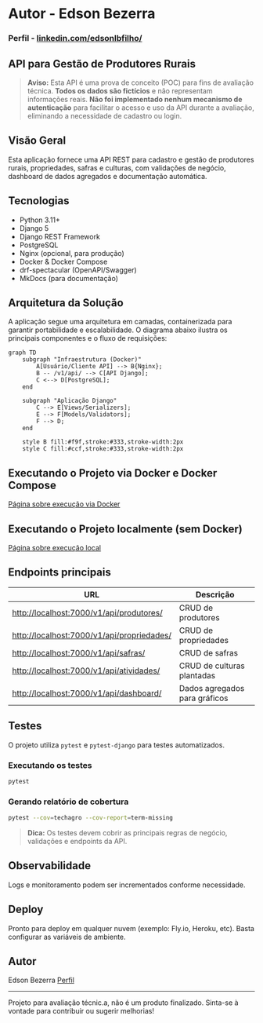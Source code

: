 # Autor - Edson Bezerra
### Perfil - [linkedin.com/edsonlbfilho/](https://www.linkedin.com/in/edsonlbfilho/)


## API para Gestão de Produtores Rurais


> **Aviso:** Esta API é uma prova de conceito (POC) para fins de avaliação técnica. **Todos os dados são fictícios** e não representam informações reais. **Não foi implementado nenhum mecanismo de autenticação** para facilitar o acesso e uso da API durante a avaliação, eliminando a necessidade de cadastro ou login.

## Visão Geral
Esta aplicação fornece uma API REST para cadastro e gestão de produtores rurais, propriedades, safras e culturas, com validações de negócio, dashboard de dados agregados e documentação automática.

## Tecnologias
- Python 3.11+
- Django 5
- Django REST Framework
- PostgreSQL
- Nginx (opcional, para produção)
- Docker & Docker Compose
- drf-spectacular (OpenAPI/Swagger)
- MkDocs (para documentação)

## Arquitetura da Solução

A aplicação segue uma arquitetura em camadas, containerizada para garantir portabilidade e escalabilidade. O diagrama abaixo ilustra os principais componentes e o fluxo de requisições:

```mermaid
graph TD
    subgraph "Infraestrutura (Docker)"
        A[Usuário/Cliente API] --> B{Nginx};
        B -- /v1/api/ --> C[API Django];
        C <--> D[PostgreSQL];
    end

    subgraph "Aplicação Django"
        C --> E[Views/Serializers];
        E --> F[Models/Validators];
        F --> D;
    end

    style B fill:#f9f,stroke:#333,stroke-width:2px
    style C fill:#ccf,stroke:#333,stroke-width:2px
```


## Executando o Projeto via Docker e Docker Compose
[Página sobre execução via Docker](https://edcastanha.github.io/TechAgro/ExecDocker/)

## Executando o Projeto localmente (sem Docker)
[Página sobre execução local](https://edcastanha.github.io/TechAgro/ExecLocal/)

## Endpoints principais
|   URL   | Descrição |
|---------|-----------|
|[http://localhost:7000/v1/api/produtores/](http://localhost:7000/v1/api/produtores/) | CRUD de produtores |
|[http://localhost:7000/v1/api/propriedades/](http://localhost:7000/v1/api/propriedades/) | CRUD de propriedades |
|[http://localhost:7000/v1/api/safras/](http://localhost:7000/v1/api/safras/) | CRUD de safras |
|[http://localhost:7000/v1/api/atividades/](http://localhost:7000/v1/api/atividades/) | CRUD de culturas plantadas |
|[http://localhost:7000/v1/api/dashboard/](http://localhost:7000/v1/api/dashboard/) | Dados agregados para gráficos | 


## Testes

O projeto utiliza `pytest` e `pytest-django` para testes automatizados.

### Executando os testes

```bash
pytest
```

### Gerando relatório de cobertura

```bash
pytest --cov=techagro --cov-report=term-missing
```

> **Dica:** Os testes devem cobrir as principais regras de negócio, validações e endpoints da API.

## Observabilidade
Logs e monitoramento podem ser incrementados conforme necessidade.

## Deploy
Pronto para deploy em qualquer nuvem (exemplo: Fly.io, Heroku, etc). Basta configurar as variáveis de ambiente.

## Autor
Edson Bezerra 
[Perfil](https://www.linkedin.com/in/edsonlbfilho/)

---
Projeto para avaliação técnic.a, não é um produto finalizado. Sinta-se à vontade para contribuir ou sugerir melhorias!
